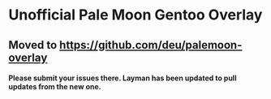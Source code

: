 # Unofficial Pale Moon Gentoo Overlay

## Moved to https://github.com/deu/palemoon-overlay

#### Please submit your issues there. Layman has been updated to pull updates from the new one.

